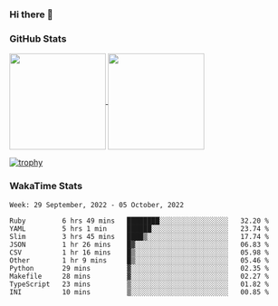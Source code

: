 ### Hi there 👋

### GitHub Stats

<a href="https://github.com/anuraghazra/github-readme-stats">
  <img align="center" height="170px" src="https://github-readme-stats.vercel.app/api/top-langs/?username=tksfjt1024&layout=compact&count_private=true&show_icons=true&show_icons=true&theme=graywhite" />
</a>
<a href="https://github.com/anuraghazra/github-readme-stats">
  <img align="center" height="170px" src="https://github-readme-stats.vercel.app/api?username=tksfjt1024&count_private=true&show_icons=true&show_icons=true&theme=graywhite" />
</a>

[![trophy](https://github-profile-trophy.vercel.app/?username=tksfjt1024)](https://github.com/ryo-ma/github-profile-trophy)

### WakaTime Stats

<!--START_SECTION:waka-->
```text
Week: 29 September, 2022 - 05 October, 2022

Ruby         6 hrs 49 mins   ████████░░░░░░░░░░░░░░░░░   32.20 % 
YAML         5 hrs 1 min     ██████░░░░░░░░░░░░░░░░░░░   23.74 % 
Slim         3 hrs 45 mins   ████▒░░░░░░░░░░░░░░░░░░░░   17.74 % 
JSON         1 hr 26 mins    █▓░░░░░░░░░░░░░░░░░░░░░░░   06.83 % 
CSV          1 hr 16 mins    █▒░░░░░░░░░░░░░░░░░░░░░░░   05.98 % 
Other        1 hr 9 mins     █▒░░░░░░░░░░░░░░░░░░░░░░░   05.46 % 
Python       29 mins         ▓░░░░░░░░░░░░░░░░░░░░░░░░   02.35 % 
Makefile     28 mins         ▓░░░░░░░░░░░░░░░░░░░░░░░░   02.27 % 
TypeScript   23 mins         ▒░░░░░░░░░░░░░░░░░░░░░░░░   01.82 % 
INI          10 mins         ▒░░░░░░░░░░░░░░░░░░░░░░░░   00.85 % 
```
<!--END_SECTION:waka-->
